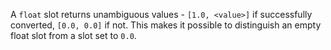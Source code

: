 A `float` slot returns unambiguous values - `[1.0, <value>]` if successfully converted, `[0.0, 0.0]` if not. This makes it possible to distinguish an empty float slot from a slot set to `0.0`.
